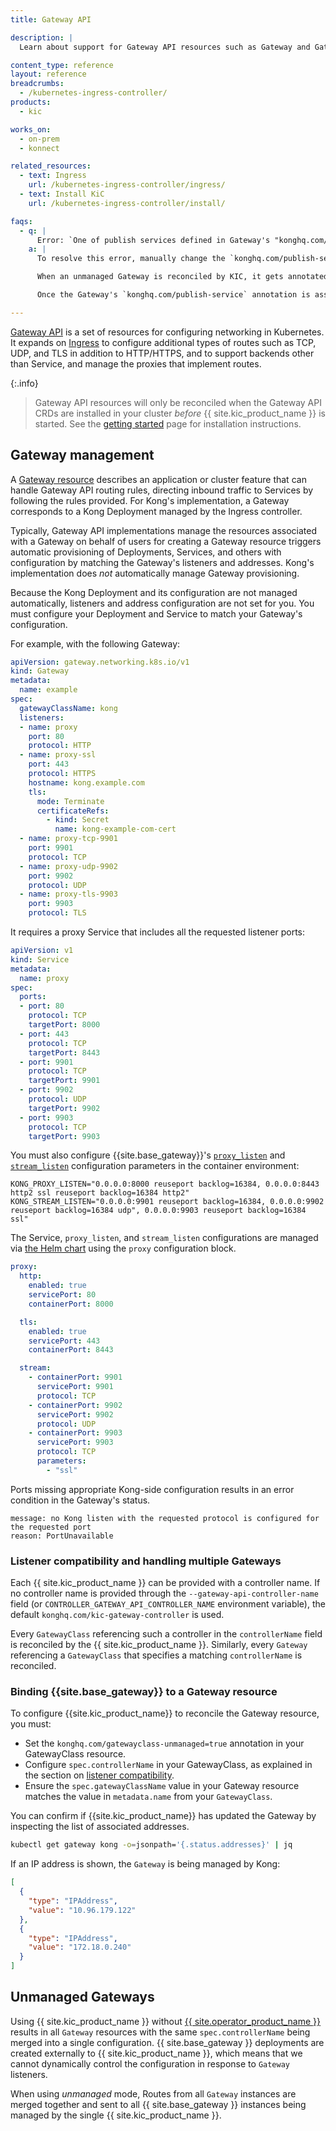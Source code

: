 ```yaml
---
title: Gateway API

description: |
  Learn about support for Gateway API resources such as Gateway and GatewayClass in {{ site.kic_product_name }}

content_type: reference
layout: reference
breadcrumbs:
  - /kubernetes-ingress-controller/
products:
  - kic

works_on:
  - on-prem
  - konnect

related_resources:
  - text: Ingress
    url: /kubernetes-ingress-controller/ingress/
  - text: Install KiC
    url: /kubernetes-ingress-controller/install/

faqs:
  - q: |
      Error: `One of publish services defined in Gateway's "konghq.com/publish-service" annotation didn't match controller manager's configuration`
    a: |
      To resolve this error, manually change the `konghq.com/publish-service` annotation on the Gateway to the value of `--publish-service`.

      When an unmanaged Gateway is reconciled by KIC, it gets annotated with `konghq.com/publish-service` equal to a Service’s namespaced name configured in the `--publish-service` (and optionally in `--publish-service-udp`) CLI flag. The annotation value is used by the Gateway controller to determine its Listeners’ statuses.

      Once the Gateway's `konghq.com/publish-service` annotation is assigned, it will no longer be auto-updated by {{site.kic_product_name}}. If the `--publish-service` flag changes after the annotation is assigned, the Gateway controller will not be able to determine the Gateway's Listeners' statuses. Manual intervention will be required to update the annotation to match the CLI flag.

---
```



[Gateway API](https://gateway-api.sigs.k8s.io/) is a set of resources for configuring networking in Kubernetes. It expands on [Ingress](/kubernetes-ingress-controller/ingress/) to configure additional types of routes such as TCP, UDP, and TLS in addition to HTTP/HTTPS, and to support backends other than Service, and manage the proxies that implement routes.

{:.info}
> Gateway API resources will only be reconciled when the Gateway API CRDs are installed in your cluster _before_ {{ site.kic_product_name }} is started. See the [getting started](/kubernetes-ingress-controller/install/) page for installation instructions.

## Gateway management

A [Gateway resource](https://gateway-api.sigs.k8s.io/concepts/api-overview/#gateway) describes an application or cluster feature that can handle Gateway API routing rules, directing inbound traffic to Services by following the rules provided. For Kong's implementation, a Gateway corresponds to a Kong Deployment managed by the Ingress controller.

Typically, Gateway API implementations manage the resources associated with a Gateway on behalf of users for creating a Gateway resource triggers automatic provisioning of Deployments, Services, and others with configuration by matching the Gateway's listeners and addresses. Kong's implementation does _not_ automatically manage Gateway provisioning.

Because the Kong Deployment and its configuration are not managed automatically, listeners and address configuration are not set for you. You must configure your Deployment and Service to match your Gateway's configuration.  

For example, with the following Gateway:

```yaml
apiVersion: gateway.networking.k8s.io/v1
kind: Gateway
metadata:
  name: example
spec:
  gatewayClassName: kong
  listeners:
  - name: proxy
    port: 80
    protocol: HTTP
  - name: proxy-ssl
    port: 443
    protocol: HTTPS
    hostname: kong.example.com
    tls:
      mode: Terminate
      certificateRefs:
        - kind: Secret
          name: kong-example-com-cert
  - name: proxy-tcp-9901
    port: 9901
    protocol: TCP
  - name: proxy-udp-9902
    port: 9902
    protocol: UDP
  - name: proxy-tls-9903
    port: 9903
    protocol: TLS
```

It requires a proxy Service that includes all the requested listener ports:

```yaml
apiVersion: v1
kind: Service
metadata:
  name: proxy
spec:
  ports:
  - port: 80
    protocol: TCP
    targetPort: 8000
  - port: 443
    protocol: TCP
    targetPort: 8443
  - port: 9901
    protocol: TCP
    targetPort: 9901
  - port: 9902
    protocol: UDP
    targetPort: 9902
  - port: 9903
    protocol: TCP
    targetPort: 9903
```

You must also configure {{site.base_gateway}}'s [`proxy_listen`](/gateway/configuration/#proxy-listen) and [`stream_listen`](/gateway/configuration/#stream-listen) configuration parameters in the container environment:

```console
KONG_PROXY_LISTEN="0.0.0.0:8000 reuseport backlog=16384, 0.0.0.0:8443 http2 ssl reuseport backlog=16384 http2"
KONG_STREAM_LISTEN="0.0.0.0:9901 reuseport backlog=16384, 0.0.0.0:9902 reuseport backlog=16384 udp", 0.0.0.0:9903 reuseport backlog=16384 ssl"
```

The Service, `proxy_listen`, and `stream_listen` configurations are managed via [the Helm chart](https://github.com/Kong/charts/tree/main/charts/kong) using the `proxy` configuration block.

```yaml
proxy:
  http:
    enabled: true
    servicePort: 80
    containerPort: 8000

  tls:
    enabled: true
    servicePort: 443
    containerPort: 8443

  stream:
    - containerPort: 9901
      servicePort: 9901
      protocol: TCP
    - containerPort: 9902
      servicePort: 9902
      protocol: UDP
    - containerPort: 9903
      servicePort: 9903
      protocol: TCP
      parameters:
        - "ssl"
```

Ports missing appropriate Kong-side configuration results in an error condition in the Gateway's status.

```text
message: no Kong listen with the requested protocol is configured for the requested port
reason: PortUnavailable
```

### Listener compatibility and handling multiple Gateways

Each {{ site.kic_product_name }} can be provided with a controller name. If no controller name is provided through the `--gateway-api-controller-name` field (or `CONTROLLER_GATEWAY_API_CONTROLLER_NAME` environment variable), the default `konghq.com/kic-gateway-controller` is used. 

Every `GatewayClass` referencing such a controller in the `controllerName` field is reconciled by the {{ site.kic_product_name }}. Similarly, every `Gateway` referencing a `GatewayClass` that specifies a matching `controllerName` is reconciled.

### Binding {{site.base_gateway}} to a Gateway resource

To configure {{site.kic_product_name}} to reconcile the Gateway resource, you must:
* Set the `konghq.com/gatewayclass-unmanaged=true` annotation in your GatewayClass resource.
* Configure `spec.controllerName` in your GatewayClass, as explained in the section on [listener compatibility](#listener-compatibility-and-handling-multiple-gateways).
* Ensure the `spec.gatewayClassName` value in your Gateway resource matches the value in `metadata.name` from your `GatewayClass`.

You can confirm if {{site.kic_product_name}} has updated the Gateway by inspecting the list of associated addresses. 

```bash
kubectl get gateway kong -o=jsonpath='{.status.addresses}' | jq
```
If an IP address is shown, the `Gateway` is being managed by Kong:
```json
[
  {
    "type": "IPAddress",
    "value": "10.96.179.122"
  },
  {
    "type": "IPAddress",
    "value": "172.18.0.240"
  }
]
```

## Unmanaged Gateways

Using {{ site.kic_product_name }} without [{{ site.operator_product_name }}](/operator/) results in all `Gateway` resources with the same `spec.controllerName` being merged into a single configuration. {{ site.base_gateway }} deployments are created externally to {{ site.kic_product_name }}, which means that we cannot dynamically control the configuration in response to `Gateway` listeners.

When using _unmanaged_ mode, Routes from all `Gateway` instances are merged together and sent to all {{ site.base_gateway }} instances being managed by the single {{ site.kic_product_name }}.